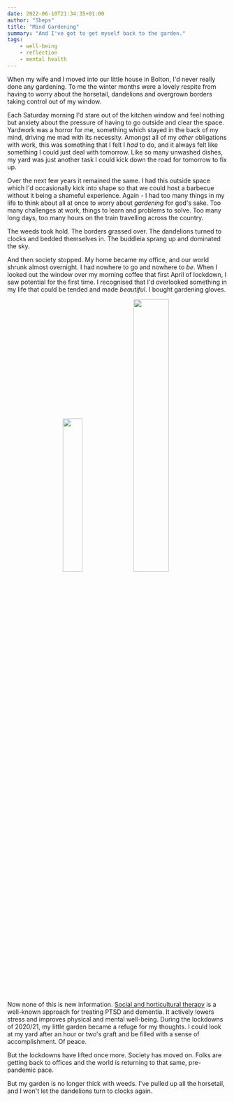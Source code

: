 ```yaml
---
date: 2022-06-10T21:34:35+01:00
author: "Sheps"
title: "Mind Gardening"
summary: "And I've got to get myself back to the garden."
tags:
    - well-being
    - reflection
    - mental health
---
```

When my wife and I moved into our little house in Bolton, I'd never really done any gardening. To me the winter months were a lovely respite from having to worry about the horsetail, dandelions and overgrown borders taking control out of my window.

Each Saturday morning I'd stare out of the kitchen window and feel nothing but anxiety about the pressure of having to go outside and clear the space. Yardwork was a horror for me, something which stayed in the back of my mind, driving me mad with its necessity. Amongst all of my _other_ obligations with work, this was something that I felt I _had_ to do, and it always felt like something I could just deal with tomorrow. Like so many unwashed dishes, my yard was just another task I could kick down the road for tomorrow to fix up.

Over the next few years it remained the same. I had this outside space which I'd occasionally kick into shape so that we could host a barbecue without it being a shameful experience. Again - I had too many things in my life to think about all at once to worry about _gardening_ for god's sake. Too many challenges at work, things to learn and problems to solve. Too many long days, too many hours on the train travelling across the country.

The weeds took hold. The borders grassed over. The dandelions turned to clocks and bedded themselves in. The buddleia sprang up and dominated the sky.

And then society stopped. My home became my office, and our world shrunk almost overnight. I had nowhere to go and nowhere to _be_. When I looked out the window over my morning coffee that first April of lockdown, I saw potential for the first time. I recognised that I'd overlooked something in my life that could be tended and made _beautiful_. I bought gardening gloves.

<p align="center">
  <img src="/assets/posts/2022-06-10/planter.jpg" width="30%">

  <img src="/assets/posts/2022-06-10/flowers.jpg" width="40%">
</p>

<br/>

Now none of this is new information. [Social and horticultural therapy](https://www.thrive.org.uk/how-we-help/what-we-do/social-therapeutic-horticulture) is a well-known approach for treating PTSD and dementia. It actively lowers stress and improves physical and mental well-being. During the lockdowns of 2020/21, my little garden became a refuge for my thoughts. I could look at my yard after an hour or two's graft and be filled with a sense of accomplishment. Of peace.

But the lockdowns have lifted once more. Society has moved on. Folks are getting back to offices and the world is returning to that same, pre-pandemic pace.

But my garden is no longer thick with weeds. I've pulled up all the horsetail, and I won't let the dandelions turn to clocks again.
